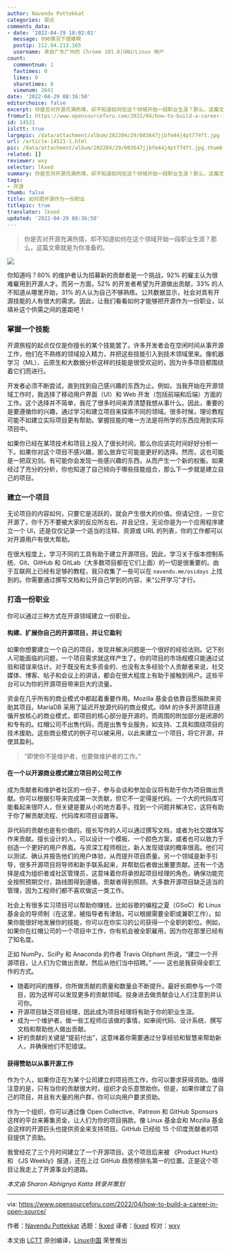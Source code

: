 ```yaml
---
author: Navendu Pottekkat
categories: 观点
comments_data:
- date: '2022-04-29 18:02:01'
  message: 996情况下很难啊
  postip: 112.94.213.165
  username: 来自广东广州的 Chrome 101.0|GNU/Linux 用户
count:
  commentnum: 1
  favtimes: 0
  likes: 0
  sharetimes: 0
  viewnum: 2641
date: '2022-04-29 08:36:50'
editorchoice: false
excerpt: 你是否对开源充满热情，却不知道如何在这个领域开始一段职业生涯？那么，这篇文章就是为你准备的。
fromurl: https://www.opensourceforu.com/2022/04/how-to-build-a-career-in-open-source/
id: 14521
islctt: true
largepic: /data/attachment/album/202204/29/083647jjbfm44j4pt774ft.jpg
url: /article-14521-1.html
pic: /data/attachment/album/202204/29/083647jjbfm44j4pt774ft.jpg.thumb.jpg
related: []
reviewer: wxy
selector: lkxed
summary: 你是否对开源充满热情，却不知道如何在这个领域开始一段职业生涯？那么，这篇文章就是为你准备的。
tags:
- 开源
thumb: false
title: 如何把开源作为一份职业
titlepic: true
translator: lkxed
updated: '2022-04-29 08:36:50'
---
```



> 
> 你是否对开源充满热情，却不知道如何在这个领域开始一段职业生涯？那么，这篇文章就是为你准备的。
> 
> 
> 


![](/data/attachment/album/202204/29/083647jjbfm44j4pt774ft.jpg)


你知道吗？80% 的维护者认为招募新的贡献者是一个挑战，92% 的雇主认为很难雇用到开源人才。而另一方面，52% 的开发者希望为开源做出贡献，33% 的人不知道从哪里开始，31% 的人认为自己不够熟练。公共数据显示，社会对具有开源技能的人有很大的需求。因此，让我们看看如何才能够把开源作为一份职业，以填补这个供需之间的差距吧！


### 掌握一个技能


开源旅程的起点仅仅是你擅长的某个技能罢了。许多开发者会在空闲时间从事开源工作，他们在不熟练的领域投入精力，并把这些技能引入到技术领域里来。像机器学习（ML）、云原生和大数据分析这样的技能是很受欢迎的，因为许多项目都围绕着它们而进行。


开发者必须不断尝试，直到找到自己感兴趣的东西为止。例如，当我开始在开源领域工作时，我选择了移动用户界面（UI）和 Web 开发（包括前端和后端）方面的工作。这个选择并不简单，我花了很多时间来弄清楚我想从事什么。因此，重要的是要遵循你的兴趣，通过学习和建立项目来探索不同的领域。很多时候，理论教程可能不如建立实际项目更有帮助。掌握技能的唯一方法是将所学的东西应用到实际项目中。


如果你已经在某项技术和项目上投入了很长时间，那么你应该花时间好好分析一下。如果你对这个项目不感兴趣，那么放弃它可能是更好的选择。然而，这也可能是一把双刃剑。有可能你会发现一些感兴趣的东西，从而产生一个新的权衡。如果经过了充分的分析，你也知道了自己倾向于哪些技能组合，那么下一步就是建立自己的项目。


### 建立一个项目


无论项目的内容如何，只要它是活跃的，就会产生很大的价值。但请记住，一旦它开源了，你千万不要被大家的反应所左右。并且记住，无论你是为一个应用程序建立一个 UI，还是仅仅记录一个适当的注释、资源或 URL 的列表，你的工作都可以对开源用户有很大帮助。


在很大程度上，学习不同的工具有助于建立开源项目。因此，学习关于版本控制系统、Git、GitHub 和 GitLab（大多数项目都在它们上面）的一切是很重要的。由于互联网上已经有足够的教程，我只收集了一些可以在 `navendu.me/osidays` 上找到的。你需要通过撰写文档和公开自己学到的内容，来“公开学习”才行。


### 打造一份职业


你可以通过三种方式在开源领域建立一份职业。


#### 构建、扩展你自己的开源项目，并让它盈利


如果你想要建立一个自己的项目，发现并解决问题是一个很好的经验法则。记下别人可能面临的问题，一个项目需求就这样产生了。你的项目的市场规模只能通过试验和错误来估计。对于既没有太多资金的、也没有太多经验个人贡献者来说，社交媒体、博客、帖子和会议上的讲话，都会在很大程度上有助于接触到用户。这些平台可以为你的开源项目带来巨大的流量。


资金在几乎所有的商业模式中都起着重要作用。Mozilla 基金会依靠自愿捐款来资助其项目。MariaDB 采用了延迟开放源代码的商业模式。IBM 的许多开源项目遵循开放核心的商业模式，即项目的核心部分是开源的，而周围的附加部分是闭源的和专有的。红帽公司不出售代码，而是出售专业服务，如支持、工具和围绕项目的技术援助。这些商业模式的例子可以被采用，以此来建立一个项目，将它开源，并使其盈利。



> 
> “即使你不是维护者，也要做维护者的工作。”
> 
> 
> 


#### 在一个以开源商业模式建立项目的公司工作


成为贡献者和维护者社区的一份子，参与会谈和参加会议将有助于你为项目做出贡献。你可以根据引导来完成第一次贡献，但它不一定得是代码。一个大的代码库可能看起来很吓人，但关键是要从小的地方着手。找到一个问题并解决它，这将有助于你了解贡献流程、代码库和项目设置等。


非代码的贡献也是有价值的。擅长写作的人可以通过撰写文档，或者为社交媒体写作来贡献。擅长设计的人，可以设计一个模板、一个颜色方案，或者也可以致力于创造一个更好的用户界面。与资深工程师相比，新人发现错误的概率很高。他们可以测试、确认并报告他们的用户体验，从而提升项目质量。另一个领域是新手引导，很多开源项目将导师和新手联系起来，并帮助后者做出重要贡献。还有一个选择是成为组织者或社区管理员，这意味着你将承担起项目经理的角色，确保功能完全按照预期交付，路线图得到遵循，贡献者得到照顾。大多数开源项目缺乏适当的管理，因为工程师们都不喜欢做这一类工作。


社会上有很多实习项目可以帮助你赚钱，比如谷歌的编程之夏（GSoC）和 Linux 基金会的导师制（在这里，被指导者有津贴，可以根据需要全职或兼职工作）。如果你能很好地发展你的技能，你可以在你实习的公司获得一个全职的职位。例如，如果你在红帽公司的一个项目中工作，你有机会被全职雇用，因为你在那里已经有了知名度。


正如 NumPy、SciPy 和 Anaconda 的作者 Travis Oliphant 所说，“建立一个开源项目，让人们为它做出贡献，然后从他们当中招聘。” —— 这也是我获得全职工作的方式。


* 随着时间的推移，你所做贡献的质量和数量会不断提升。最好长期参与一个项目，因为这样可以发现更多的贡献领域。投身进去做贡献会让人们注意到并认可你。
* 开源项目缺乏项目经理，因此成为项目经理将有助于你的职业生涯。
* 成为一个维护者，做一些工程师应该做的事情，如审阅代码、设计系统、撰写文档和帮助他人做出贡献。
* 好的贡献的关键是“提前付出”，这意味着你需要通过分享经验和智慧来帮助新人，并确保他们不犯错误。


#### 获得赞助以从事开源工作


作为个人，如果你正在为某个公司建立的项目而工作，你可以要求获得资助。值得注意的是，只有当你的贡献很大时，组织才会乐意赞助你。但是，如果你建立了自己的项目，并且有大量的用户群，你可以向用户要求资助。


作为一个组织，你可以通过像 Open Collective、Patreon 和 GitHub Sponsors 这样的平台来筹集资金，让人们为你的项目捐款。像 Linux 基金会和 Mozilla 基金会这样的开源巨头也提供资金来支持项目。GitHub 已经给 15 个印度贡献者的项目提供了资助。


我曾经花了三个月时间建立了一个开源项目。这个项目后来被 《Product Hunt》 和 《JS Weekly》报道，还在上过 GitHub 趋势榜排名第一的位置。正是这个项目让我走上了开源事业的道路。


*本文由 Sharon Abhignya Katta 转录并策划*




---


via: <https://www.opensourceforu.com/2022/04/how-to-build-a-career-in-open-source/>


作者：[Navendu Pottekkat](https://www.opensourceforu.com/author/navendu-pottekkat/) 选题：[lkxed](https://github.com/lkxed) 译者：[lkxed](https://github.com/lkxed) 校对：[wxy](https://github.com/wxy)


本文由 [LCTT](https://github.com/LCTT/TranslateProject) 原创编译，[Linux中国](https://linux.cn/) 荣誉推出